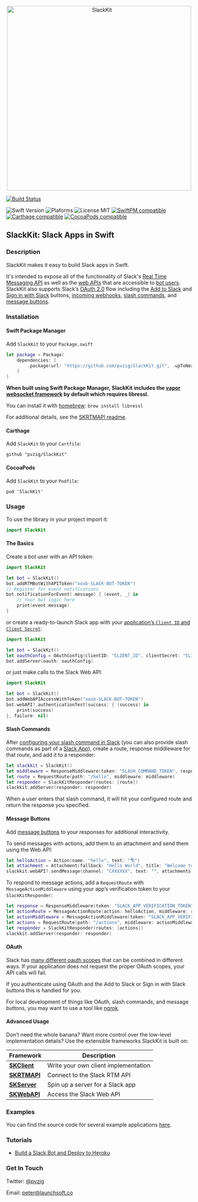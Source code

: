 <p align="center"><img src="https://cloud.githubusercontent.com/assets/8311605/24083714/e921a0d4-0cb2-11e7-8384-d42113ef5056.png" alt="SlackKit" width="500"/></p>

[![Build Status](https://dev.azure.com/pzignego/SlackKit/_apis/build/status/pvzig.SlackKit?branchName=master)](https://dev.azure.com/pzignego/SlackKit/_build/latest?definitionId=2&branchName=master)

![Swift Version](https://img.shields.io/badge/Swift-5-orange.svg)
![Plaforms](https://img.shields.io/badge/Platforms-macOS,_iOS,_tvOS,_Linux-lightgrey.svg)
![License MIT](https://img.shields.io/badge/License-MIT-lightgrey.svg)
[![SwiftPM compatible](https://img.shields.io/badge/SwiftPM-compatible-brightgreen.svg)](https://github.com/apple/swift-package-manager)
[![Carthage compatible](https://img.shields.io/badge/Carthage-compatible-brightgreen.svg)](https://github.com/Carthage/Carthage)
[![CocoaPods compatible](https://img.shields.io/badge/CocoaPods-compatible-brightgreen.svg)](https://cocoapods.org)

## SlackKit: Slack Apps in Swift
### Description

SlackKit makes it easy to build Slack apps in Swift.

It's intended to expose all of the functionality of Slack's [Real Time Messaging API](https://api.slack.com/rtm) as well as the [web APIs](https://api.slack.com/web) that are accessible to [bot users](https://api.slack.com/bot-users). SlackKit also supports Slack’s [OAuth 2.0](https://api.slack.com/docs/oauth) flow including the [Add to Slack](https://api.slack.com/docs/slack-button) and [Sign in with Slack](https://api.slack.com/docs/sign-in-with-slack) buttons, [incoming webhooks](https://api.slack.com/incoming-webhooks), [slash commands](https://api.slack.com/slash-commands), and [message buttons](https://api.slack.com/docs/message-buttons).

### Installation

#### Swift Package Manager

Add `SlackKit` to your `Package.swift`

```swift  
let package = Package(
	dependencies: [
		.package(url: "https://github.com/pvzig/SlackKit.git", .upToNextMinor(from: "4.6.0"))
	]
)
```

**When built using Swift Package Manager, SlackKit includes the [vapor websocket framework](https://github.com/vapor/websocket) by default which requires libressl.**

You can install it with [homebrew](https://brew.sh): `brew install libressl`

For additional details, see the [SKRTMAPI readme](https://github.com/pvzig/SlackKit/tree/master/SKRTMAPI#swift-package-manager).

#### Carthage

Add `SlackKit` to your `Cartfile`:

```
github "pvzig/SlackKit"
```

#### CocoaPods
Add `SlackKit` to your `Podfile`:

```
pod 'SlackKit'
```

### Usage
To use the library in your project import it:

```swift
import SlackKit
```

#### The Basics
Create a bot user with an API token:

```swift
import SlackKit

let bot = SlackKit()
bot.addRTMBotWithAPIToken("xoxb-SLACK-BOT-TOKEN")
// Register for event notifications
bot.notificationForEvent(.message) { (event, _) in
	// Your bot logic here
	print(event.message)
}
```

or create a ready-to-launch Slack app with your [application’s `Client ID` and `Client Secret`](https://api.slack.com/apps):

```swift
import SlackKit

let bot = SlackKit()
let oauthConfig = OAuthConfig(clientID: "CLIENT_ID", clientSecret: "CLIENT_SECRET")
bot.addServer(oauth: oauthConfig)
```

or just make calls to the Slack Web API:

```swift
import SlackKit

let bot = SlackKit()
bot.addWebAPIAccessWithToken("xoxb-SLACK-BOT-TOKEN")
bot.webAPI?.authenticationTest(success: { (success) in
	print(success)
}, failure: nil)

```

#### Slash Commands
After [configuring your slash command in Slack](https://my.slack.com/services/new/slash-commands) (you can also provide slash commands as part of a [Slack App](https://api.slack.com/slack-apps)), create a route, response middleware for that route, and add it to a responder:

```swift
let slackkit = SlackKit()
let middleware = ResponseMiddleware(token: "SLASH_COMMAND_TOKEN", response: SKResponse(text: "👋"))
let route = RequestRoute(path: "/hello", middleware: middleware)
let responder = SlackKitResponder(routes: [route])
slackkit.addServer(responder: responder)
```
When a user enters that slash command, it will hit your configured route and return the response you specified.

#### Message Buttons
Add [message buttons](https://api.slack.com/docs/message-buttons) to your responses for additional interactivity.

To send messages with actions, add them to an attachment and send them using the Web API:

```swift
let helloAction = Action(name: "hello", text: "🌎")
let attachment = Attachment(fallback: "Hello World", title: "Welcome to SlackKit", callbackID: "hello_world", actions: [helloAction])
slackkit.webAPI?.sendMessage(channel: "CXXXXXX", text: "", attachments: [attachment], success: nil, failure: nil)
```

To respond to message actions, add a `RequestRoute` with `MessageActionMiddleware` using your app’s verification token to your `SlackKitResponder`:

```swift
let response = ResponseMiddleware(token: "SLACK_APP_VERIFICATION_TOKEN", response: SKResponse(text: "Hello, world!"))
let actionRoute = MessageActionRoute(action: helloAction, middleware: response)
let actionMiddleware = MessageActionMiddleware(token: "SLACK_APP_VERIFICATION_TOKEN", routes:[actionRoute])
let actions = RequestRoute(path: "/actions", middleware: actionMiddleware)
let responder = SlackKitResponder(routes: [actions])
slackkit.addServer(responder: responder)
```

#### OAuth
Slack has [many different oauth scopes](https://api.slack.com/docs/oauth-scopes) that can be combined in different ways. If your application does not request the proper OAuth scopes, your API calls will fail. 

If you authenticate using OAuth and the Add to Slack or Sign in with Slack buttons this is handled for you.

For local development of things like OAuth, slash commands, and message buttons, you may want to use a tool like [ngrok](https://ngrok.com).
#### Advanced Usage
Don’t need the whole banana? Want more control over the low-level implementation details? Use the extensible frameworks SlackKit is built on:

| Framework        | Description |
| ------------- |-------------  |
| **[SKClient](https://github.com/pvzig/SlackKit/tree/master/SKClient)** | Write your own client implementation|
| **[SKRTMAPI](https://github.com/pvzig/SlackKit/tree/master/SKRTMAPI)**     | Connect to the Slack RTM API|
| **[SKServer](https://github.com/pvzig/SlackKit/tree/master/SKServer)**      | Spin up a server for a Slack app|
| **[SKWebAPI](https://github.com/pvzig/SlackKit/tree/master/SKWebAPI)** | Access the Slack Web API|

### Examples
You can find the source code for several example applications [here](https://github.com/pvzig/SlackKit/tree/master/Examples).

### Tutorials
- [Build a Slack Bot and Deploy to Heroku](https://medium.com/@pvzig/building-slack-bots-in-swift-b99e243e444c)

### Get In Touch
Twitter: [@pvzig](https://twitter.com/pvzig)

Email: <peter@launchsoft.co>
